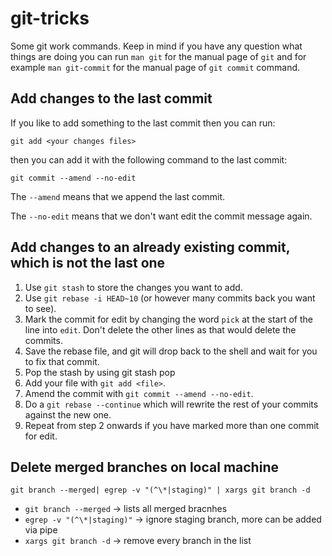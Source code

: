 # git-tricks
Some git work commands. Keep in mind if you have any question what things are doing you can run 
`man git` for the manual page of `git` and for example `man git-commit` for the manual page of `git commit` command.

## Add changes to the last commit

If you like to add something to the last commit then you can run:
```shell
git add <your changes files>
```

then you can add it with the following command to the last commit:
```shell
git commit --amend --no-edit
```

The `--amend` means that we append the last commit.

The `--no-edit` means that we don't want edit the commit message again.

## Add changes to an already existing commit, which is not the last one

1. Use `git stash` to store the changes you want to add.
2. Use `git rebase -i HEAD~10` (or however many commits back you want to see).
3. Mark the commit for edit by changing the word `pick` at the start of the line into `edit`. Don't delete the other lines as that would delete the commits.
4. Save the rebase file, and git will drop back to the shell and wait for you to fix that commit.
5. Pop the stash by using git stash pop
6. Add your file with `git add <file>`.
7. Amend the commit with `git commit --amend --no-edit`.
8. Do a `git rebase --continue` which will rewrite the rest of your commits against the new one.
9. Repeat from step 2 onwards if you have marked more than one commit for edit.

## Delete merged branches on local machine

```shell
git branch --merged| egrep -v "(^\*|staging)" | xargs git branch -d
```

* `git branch --merged` -> lists all merged bracnhes
* `egrep -v "(^\*|staging)"` -> ignore staging branch, more can be added via pipe
* `xargs git branch -d` -> remove every branch in the list
